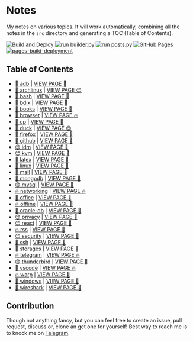 # Notes

My notes on various topics. It will work automatically, combining all the notes in the `src` directory and generating a TOC (Table of Contents).

[![Build and Deploy](https://github.com/SharafatKarim/notes/actions/workflows/action.yml/badge.svg)](https://github.com/SharafatKarim/notes/actions/workflows/action.yml)
[![run builder.py](https://github.com/SharafatKarim/notes/actions/workflows/action.yml/badge.svg)](https://github.com/SharafatKarim/notes/actions/workflows/action.yml)
[![run posts.py](https://github.com/SharafatKarim/notes/actions/workflows/posts.yml/badge.svg)](https://github.com/SharafatKarim/notes/actions/workflows/posts.yml)
[![GitHub Pages](https://github.com/SharafatKarim/notes/actions/workflows/gh-pages.yml/badge.svg)](https://github.com/SharafatKarim/notes/actions/workflows/gh-pages.yml)
[![pages-build-deployment](https://github.com/SharafatKarim/notes/actions/workflows/pages/pages-build-deployment/badge.svg)](https://github.com/SharafatKarim/notes/actions/workflows/pages/pages-build-deployment)


## Table of Contents

- [🎸 adb](src/adb.md) | <a href='https://sharafat.is-a.dev/notes/adb' target='_blank'>VIEW PAGE 🎸</a>
- [🎉 archlinux](src/archlinux.md) | <a href='https://sharafat.is-a.dev/notes/archlinux' target='_blank'>VIEW PAGE 😊</a>
- [🎉 bash](src/bash.md) | <a href='https://sharafat.is-a.dev/notes/bash' target='_blank'>VIEW PAGE 🌟</a>
- [🤖 bdix](src/bdix.md) | <a href='https://sharafat.is-a.dev/notes/bdix' target='_blank'>VIEW PAGE 🤖</a>
- [🌟 books](src/books.md) | <a href='https://sharafat.is-a.dev/notes/books' target='_blank'>VIEW PAGE 🤖</a>
- [🍕 browser](src/browser.md) | <a href='https://sharafat.is-a.dev/notes/browser' target='_blank'>VIEW PAGE 🔥</a>
- [🎉 cp](src/cp.md) | <a href='https://sharafat.is-a.dev/notes/cp' target='_blank'>VIEW PAGE 🎸</a>
- [🤖 duck](src/duck.md) | <a href='https://sharafat.is-a.dev/notes/duck' target='_blank'>VIEW PAGE 😊</a>
- [🎸 firefox](src/firefox.md) | <a href='https://sharafat.is-a.dev/notes/firefox' target='_blank'>VIEW PAGE 🍕</a>
- [🍕 github](src/github.md) | <a href='https://sharafat.is-a.dev/notes/github' target='_blank'>VIEW PAGE 🌈</a>
- [😊 idm](src/idm.md) | <a href='https://sharafat.is-a.dev/notes/idm' target='_blank'>VIEW PAGE 🍕</a>
- [😊 kvm](src/kvm.md) | <a href='https://sharafat.is-a.dev/notes/kvm' target='_blank'>VIEW PAGE 🌈</a>
- [🎉 latex](src/latex.md) | <a href='https://sharafat.is-a.dev/notes/latex' target='_blank'>VIEW PAGE 🤖</a>
- [🍕 linux](src/linux.md) | <a href='https://sharafat.is-a.dev/notes/linux' target='_blank'>VIEW PAGE 🚀</a>
- [🌟 mail](src/mail.md) | <a href='https://sharafat.is-a.dev/notes/mail' target='_blank'>VIEW PAGE 🎉</a>
- [🎸 mongodb](src/mongodb.md) | <a href='https://sharafat.is-a.dev/notes/mongodb' target='_blank'>VIEW PAGE 🌈</a>
- [😊 mysql](src/mysql.md) | <a href='https://sharafat.is-a.dev/notes/mysql' target='_blank'>VIEW PAGE 🤖</a>
- [🔥 networking](src/networking.md) | <a href='https://sharafat.is-a.dev/notes/networking' target='_blank'>VIEW PAGE 🔥</a>
- [🚀 office](src/office.md) | <a href='https://sharafat.is-a.dev/notes/office' target='_blank'>VIEW PAGE 🤖</a>
- [🔥 offline](src/offline.md) | <a href='https://sharafat.is-a.dev/notes/offline' target='_blank'>VIEW PAGE 🚀</a>
- [🌈 oracle-db](src/oracle-db.md) | <a href='https://sharafat.is-a.dev/notes/oracle-db' target='_blank'>VIEW PAGE 🎸</a>
- [😊 privacy](src/privacy.md) | <a href='https://sharafat.is-a.dev/notes/privacy' target='_blank'>VIEW PAGE 🚀</a>
- [😊 react](src/react.md) | <a href='https://sharafat.is-a.dev/notes/react' target='_blank'>VIEW PAGE 🎉</a>
- [🔥 rss](src/rss.md) | <a href='https://sharafat.is-a.dev/notes/rss' target='_blank'>VIEW PAGE 🤖</a>
- [😊 security](src/security.md) | <a href='https://sharafat.is-a.dev/notes/security' target='_blank'>VIEW PAGE 👾</a>
- [🎸 ssh](src/ssh.md) | <a href='https://sharafat.is-a.dev/notes/ssh' target='_blank'>VIEW PAGE 🌈</a>
- [🎉 storages](src/storages.md) | <a href='https://sharafat.is-a.dev/notes/storages' target='_blank'>VIEW PAGE 🎉</a>
- [🔥 telegram](src/telegram.md) | <a href='https://sharafat.is-a.dev/notes/telegram' target='_blank'>VIEW PAGE 🔥</a>
- [😊 thunderbird](src/thunderbird.md) | <a href='https://sharafat.is-a.dev/notes/thunderbird' target='_blank'>VIEW PAGE 🎉</a>
- [🌟 vscode](src/vscode.md) | <a href='https://sharafat.is-a.dev/notes/vscode' target='_blank'>VIEW PAGE 🔥</a>
- [🔥 warp](src/warp.md) | <a href='https://sharafat.is-a.dev/notes/warp' target='_blank'>VIEW PAGE 👾</a>
- [🌈 windows](src/windows.md) | <a href='https://sharafat.is-a.dev/notes/windows' target='_blank'>VIEW PAGE 👾</a>
- [🎸 wireshark](src/wireshark.md) | <a href='https://sharafat.is-a.dev/notes/wireshark' target='_blank'>VIEW PAGE 👾</a>

## Contribution

Though not anything fancy, but you can feel free to create an issue, pull request, discuss or, clone an get one for yourself!
Best way to reach me is to knock me on [Telegram](https://t.me/SharafatKarim).


